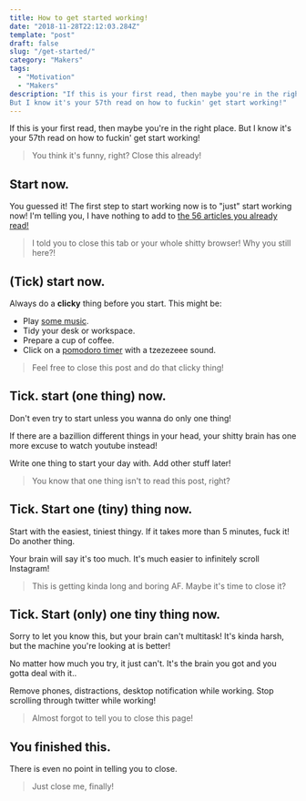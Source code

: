 ```yaml
---
title: How to get started working!
date: "2018-11-28T22:12:03.284Z"
template: "post"
draft: false
slug: "/get-started/"
category: "Makers"
tags:
  - "Motivation"
  - "Makers"
description: "If this is your first read, then maybe you're in the right place.
But I know it's your 57th read on how to fuckin' get start working!"
---
```


If this is your first read, then maybe you're in the right place.
But I know it's your 57th read on how to fuckin' get start working!


> You think it's funny, right? Close this already!

## Start now.

You guessed it! The first step to start working now is to "just" start working now! I'm telling you, I have nothing to add to [the 56 articles you already read!](https://www.google.com/search?q=how+to+get+started+to+work)

> I told you to close this tab or your whole shitty browser! Why you still here?!

## (Tick) start now.

Always do a **clicky** thing before you start. This might be:

- Play [some music](https://open.spotify.com/album/4m2880jivSbbyEGAKfITCa).
- Tidy your desk or workspace.
- Prepare a cup of coffee.
- Click on a [pomodoro timer](https://rahulpnath.com/blog/tomighty-a-pomodoro-timer/) with a tzezezeee sound.

> Feel free to close this post and do that clicky thing!

## Tick. start (one thing) now.

Don't even try to start unless you wanna do only one thing!

If there are a bazillion different things in your head, your shitty brain has one more excuse to watch youtube instead!

Write one thing to start your day with. Add other stuff later!

> You know that one thing isn't to read this post, right?



## Tick. Start one (tiny) thing now.

Start with the easiest, tiniest thingy. If it takes more than 5 minutes, fuck it! Do another thing.

Your brain will say it's too much. It's much easier to infinitely scroll Instagram!

> This is getting kinda long and boring AF. Maybe it's time to close it?



## Tick. Start (only) one tiny thing now.

Sorry to let you know this, but your brain can't multitask! It's kinda harsh, but the machine you're looking at is better!

No matter how much you try, it just can't.  It's the brain you got and you gotta deal with it..

Remove phones, distractions, desktop notification while working. Stop scrolling through twitter while working!

> Almost forgot to tell you to close this page!


## You finished this.

There is even no point in telling you to close.
> Just close me, finally!
